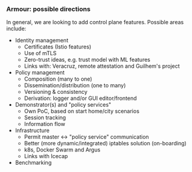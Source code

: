 ### Armour: possible directions

In general, we are looking to add control plane features. Possible areas include:

- Identity management
    - Certificates (Istio features)
    - Use of mTLS
    - Zero-trust ideas, e.g. trust model with ML features
    - Links with: Veracruz, remote attestation and Guilhem's project
- Policy management
    - Composition (many to one)
    - Dissemination/distribution (one to many)
    - Versioning & consistency
    - Derivation: logger and/or GUI editor/frontend
- Demonstrator(s) and "policy services"
    - Own PoC, based on start home/city scenarios
    - Session tracking
    - Information flow
- Infrastructure
    - Permit master <-> "policy service" communication
    - Better (more dynamic/integrated) iptables solution (on-boarding)
    - k8s, Docker Swarm and Argus
    - Links with Icecap
- Benchmarking